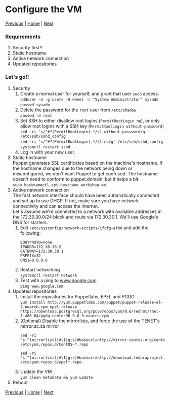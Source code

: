 # Configure the VM

[Previous](install-vm.md) \| [Home](index.md) \| [Next](install-puppet-server.md)

### Requirements

1. Security first!!
1. Static hostname
1. Active network connection
1. Updated repositories

### Let's go!!

1. Security
   1. Create a normal user for yourself, and grant that user `sudo` access.  
      `adduser -m -g users -G wheel -c "System Administrator" sysadm`  
      `passwd sysadm`
   1. Delete the password for the `root` user from `/etc/shadow`  
      `passwd -d root`
   1. Set SSH to either disallow root logins (`PermitRootLogin no`), or only allow root logins with a SSH key (`PermitRootLogin without-password`)  
      `sed -ri 's/^#?(PermitRootLogin).*/\1 without-password/g' /etc/ssh/sshd_config`  
      `sed -ri 's/^#?(PermitRootLogin).*/\1 no/g' /etc/ssh/sshd_config`  
      `systemctl restart sshd`
   1. Log in with your new user.
1. Static hostname  
   Puppet generates SSL certificates based on the machine's hostname. If the hostname changes due to the network being down or misconfigured, we don't want Puppet to get confused. The hostname doesn't need to conform to puppet.domain, but it helps a bit.  
   `sudo hostnamectl set-hostname workshop.vm`
1. Active network connection  
   The first network interface should have been automatically connected and set up to use DHCP. If not, make sure you have network connectivity and can access the internet.  
   Let's assume we're connected to a network with available addresses in the 172.30.30.0/24 block and route via 172.30.30.1. We'll use Google's DNS for starters.
   1. Edit `/etc/sysconfig/network-scripts/ifcfg-eth0` and add the following:  
      ```
      BOOTPROTO=none
      IPADDR=172.30.30.2
      GATEWAY=172.30.30.1
      PREFIX=32
      DNS1=8.8.8.8
      ```
   2. Restart networking  
      `systemctl restart network`
   3. Test with a ping to www.google.com   
      `ping www.google.com`
1. Updated repositories
   1. Install the repositories for Puppetlabs, EPEL and PGDG  
      `yum install http://yum.puppetlabs.com/puppet/puppet-release-el-7.noarch.rpm epel-release https://download.postgresql.org/pub/repos/yum/9.6/redhat/rhel-7-x86_64/pgdg-centos96-9.6-3.noarch.rpm`
   1. (Optional) Disable the mirrorlists, and force the use of the TENET's mirror.ac.za mirror  
      ```
      sed -ri 's|^(mirrorlist)|#\1|g;s|#baseurl=http://mirror.centos.org/centos/(.*)|baseurl=http://centos.mirror.ac.za/\1|g' /etc/yum.repos.d/CentOS-*.repo
      ```
      ```
      sed -ri 's|^(mirrorlist)|#\1|g;s|#baseurl=http://download.fedoraproject.org/pub/(.*)|baseurl=http://fedora.mirror.ac.za/\1|g' /etc/yum.repos.d/epel*.repo
      ```
   1. Update the VM  
      `yum clean metadata && yum update`
1. Reboot

[Previous](install-vm.md) \| [Home](index.md) \| [Next](install-puppet-server.md)
